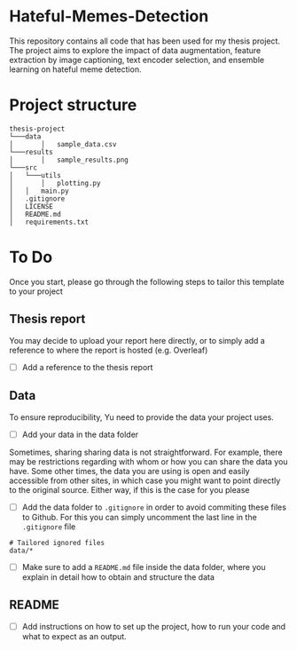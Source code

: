 # Hateful-Memes-Detection
This repository contains all code that has been used for my thesis project. The project aims to explore the impact of data augmentation, feature extraction by image captioning, text encoder selection, and ensemble learning on hateful meme detection.

# Project structure

```
thesis-project
└───data
│       │   sample_data.csv 
└───results
│       │   sample_results.png 
└───src
│   └───utils
│       │   plotting.py
│   │   main.py
│   .gitignore
│   LICENSE
│   README.md
│   requirements.txt
```

# To Do
Once you start, please go through the following steps to tailor this template to your project

## Thesis report
You may decide to upload your report here directly, or to simply add a reference to where the report is hosted (e.g. Overleaf)
- [ ] Add a reference to the thesis report

## Data 
To ensure reproducibility, Yu need to provide the data your project uses.
- [ ] Add your data in the data folder

Sometimes, sharing sharing data is not straightforward. For example, there may be restrictions regarding with whom or how you can share the data you have. Some other times, the data you are using is open and easily accessible from other sites, in which case you might want to point directly to the original source. Either way, if this is the case for you please 
- [ ] Add the data folder to ``.gitignore`` in order to avoid commiting these files to Github. For this you can simply uncomment the last line in the ``.gitignore`` file  
```
# Tailored ignored files
data/*
```
- [ ] Make sure to add a ``README.md`` file inside the data folder, where you explain in detail how to obtain and structure the data

## README
- [ ] Add instructions on how to set up the project, how to run your code and what to expect as an output.
